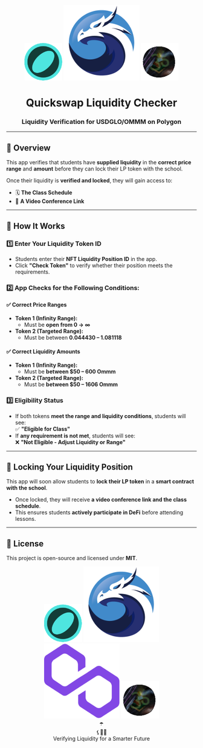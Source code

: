 <div align="center">
    <img src="assets/USDGLO.png" alt="USDGLO Token" width="100" height="100">
    <img src="assets/Quickswap.png" alt="Quickswap Logo" width="200" height="200">
    <img src="assets/Ommm.png" alt="OMMM Token" width="100" height="100">
</div>

<div align="center">
    <h1>Quickswap Liquidity Checker</h1>
    <h3>Liquidity Verification for USDGLO/OMMM on Polygon</h3>
</div>

---

## 🌟 Overview  
This app verifies that students have **supplied liquidity** in the **correct price range** and **amount** before they can lock their LP token with the school.  

Once their liquidity is **verified and locked**, they will gain access to:  
- 🗓 **The Class Schedule**  
- 🎥 **A Video Conference Link**  

---

## 🔎 How It Works  

### **1️⃣ Enter Your Liquidity Token ID**  
- Students enter their **NFT Liquidity Position ID** in the app.  
- Click **"Check Token"** to verify whether their position meets the requirements.  

### **2️⃣ App Checks for the Following Conditions:**  

#### ✅ **Correct Price Ranges**  
- **Token 1 (Infinity Range):**  
  - Must be **open from 0 → ∞**  
- **Token 2 (Targeted Range):**  
  - Must be between **0.044430 – 1.081118**  

#### ✅ **Correct Liquidity Amounts**  
- **Token 1 (Infinity Range):**  
  - Must be **between $50 – 600 Ommm**  
- **Token 2 (Targeted Range):**  
  - Must be **between $50 – 1606 Ommm**  

### **3️⃣ Eligibility Status**  
- If both tokens **meet the range and liquidity conditions**, students will see:  
  ✅ **"Eligible for Class"**  
- If **any requirement is not met**, students will see:  
  ❌ **"Not Eligible - Adjust Liquidity or Range"**  

---

## 🔑 Locking Your Liquidity Position  
This app will soon allow students to **lock their LP token** in a **smart contract with the school**.  
- Once locked, they will receive **a video conference link and the class schedule**.  
- This ensures students **actively participate in DeFi** before attending lessons.  

---

## 📜 License  
This project is open-source and licensed under **MIT**.  

<div align="center">
    <img src="assets/USDGLO.png" alt="USDGLO Token" width="100" height="100">
    <img src="assets/Quickswap.png" alt="Quickswap Logo" width="200" height="200">
    <img src="assets/Polygon.png" alt="Quickswap Logo" width="200" height="200">
    <img src="assets/Ommm.png" alt="OMMM Token" width="100" height="100">

</div>
<div align="center">
 ☂️ <br/>   
⚸🧞‍♂️ <br/>
 Verifying Liquidity for a Smarter Future
</div>
